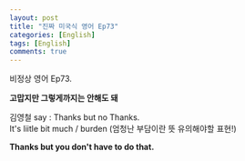```yaml
---
layout: post
title: "진짜 미국식 영어 Ep73"
categories: [English]
tags: [English]
comments: true
---
```


비정상 영어 Ep73.

<b>고맙지만 그렇게까지는 안해도 돼</b>

김영철 say : Thanks but no Thanks. <br> 
It's liitle bit much / burden &#40;엄청난 부담이란 뜻 유의해야할 표현!&#41;

<b>Thanks but you don't have to do that.</b>

